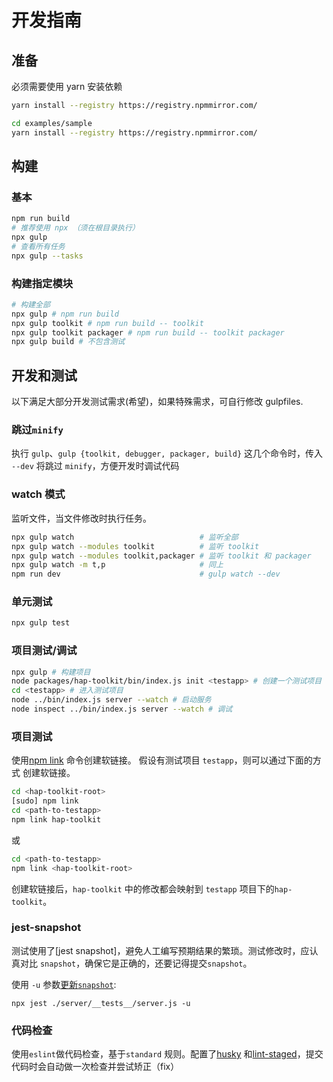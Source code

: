 # 开发指南

## 准备

必须需要使用 yarn 安装依赖

```sh
yarn install --registry https://registry.npmmirror.com/

cd examples/sample
yarn install --registry https://registry.npmmirror.com/
```

## 构建

### 基本

```sh
npm run build
# 推荐使用 npx （须在根目录执行）
npx gulp
# 查看所有任务
npx gulp --tasks
```

### 构建指定模块

```sh
# 构建全部
npx gulp # npm run build
npx gulp toolkit # npm run build -- toolkit
npx gulp toolkit packager # npm run build -- toolkit packager
npx gulp build # 不包含测试
```

## 开发和测试

以下满足大部分开发测试需求(希望)，如果特殊需求，可自行修改 gulpfiles.

### 跳过`minify`

执行 `gulp`、`gulp {toolkit, debugger, packager, build}` 这几个命令时，传入
`--dev` 将跳过 `minify`，方便开发时调试代码

### watch 模式

监听文件，当文件修改时执行任务。

```sh
npx gulp watch                            # 监听全部
npx gulp watch --modules toolkit          # 监听 toolkit
npx gulp watch --modules toolkit,packager # 监听 toolkit 和 packager
npx gulp watch -m t,p                     # 同上
npm run dev                               # gulp watch --dev
```

### 单元测试

```sh
npx gulp test
```

### 项目测试/调试

```sh
npx gulp # 构建项目
node packages/hap-toolkit/bin/index.js init <testapp> # 创建一个测试项目
cd <testapp> # 进入测试项目
node ../bin/index.js server --watch # 启动服务
node inspect ../bin/index.js server --watch # 调试
```

### 项目测试

使用[npm link] 命令创建软链接。 假设有测试项目 `testapp`，则可以通过下面的方式
创建软链接。

```sh
cd <hap-toolkit-root>
[sudo] npm link
cd <path-to-testapp>
npm link hap-toolkit
```

或

```sh
cd <path-to-testapp>
npm link <hap-toolkit-root>
```

创建软链接后，`hap-toolkit` 中的修改都会映射到 `testapp` 项目下的`hap-toolkit`。

### jest-snapshot

测试使用了[jest snapshot]，避免人工编写预期结果的繁琐。测试修改时，应认真对比
`snapshot`，确保它是正确的，还要记得提交`snapshot`。

使用 `-u` 参数[更新`snapshot`][update-jest-snapshot]:

```shell
npx jest ./server/__tests__/server.js -u
```

### 代码检查

使用`eslint`做代码检查，基于`standard` 规则。配置了[husky] 和[lint-staged]，提交
代码时会自动做一次检查并尝试矫正（fix）

[npm link]: https://docs.npmjs.com/cli/link.html
[husky]: https://github.com/typicode/husky
[lint-staged]: https://github.com/okonet/lint-staged
[jest-snapshot]: https://jestjs.io/docs/en/snapshot-testing
[update-jest-snapshot]: https://jestjs.io/docs/en/snapshot-testing
